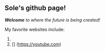 ## Sole's github page!
_**Welcome** to where the future is being created!_

My favorite websites include:
1. [](https://niagara.edu)
1. [] (https://youtube.com)